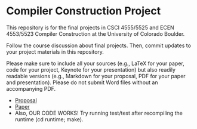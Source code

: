 # Compiler Construction Project

This repository is for the final projects in CSCI 4555/5525 and ECEN 4553/5523 Compiler Construction at the University of Colorado Boulder.

Follow the course discussion about final projects. Then, commit updates to your project materials in this repository.

Please make sure to include all your sources (e.g., LaTeX for your paper, code for your project, Keynote for your presentation) but also readily readable versions (e.g., Markdown for your proposal, PDF for your paper and presentation). Please do not submit Word files without an accompanying PDF.


- [Proposal](proposal/proposal.md)
- [Paper](paper/paper.pdf)
- Also, OUR CODE WORKS! Try running test/test after recompiling the runtime (cd runtime; make).
